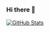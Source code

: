 
### Hi there 👋
<a href="https://github.com/tangzixuan">
  <img align="center" alt="GitHub Stats" src="https://github-readme-stats.vercel.app/api?theme=radical&username=tangzixuan&show_icons=true&include_all_commits=true" />
</a>




